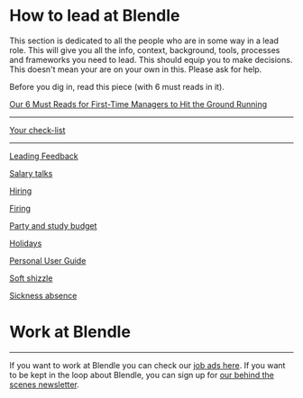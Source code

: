 # How to lead at Blendle

This section is dedicated to all the people who are in some way in a lead role. This will give you  all the info, context, background, tools, processes and frameworks you need to lead. This should equip you to make decisions. This doesn't mean your are on your own in this. Please ask for help.

Before you dig in, read this piece (with 6 must reads in it).

[Our 6 Must Reads for First-Time Managers to Hit the Ground Running](http://firstround.com/review/our-6-must-reads-for-first-time-managers-to-hit-the-ground-running/)

---

[Your check-list](Your%20check-list%20ebfc567490084846b7efc6cad7f9dc2b.md)

---

[Leading Feedback ](Leading%20Feedback%207d396d7c461a4332b906d5de5a1bbaf2.md)

[Salary talks](Salary%20talks%205e2c30dcd87f45cab6a5faa9779f6dfb.md)

[Hiring ](Hiring%208cee869f267f46dbbed2cdd4fe28237b.md)

[Firing](Firing%204073c6458b444d9a958c1dd8d4ba55fb.md)

[Party and study budget](Party%20and%20study%20budget%20e49d980767304bbabaf1fc47de6ab5f4.md)

[Holidays](Holidays%20676c5f90b10944c0b6dd6f8a25e7d81b.md)

[Personal User Guide](Personal%20User%20Guide%204d697ecad97945c8afb81a31d5a7de1a.md)

[Soft shizzle](Soft%20shizzle%2001e2ba1d03a846f3805d7cdb6d65c4ab.md)

[Sickness absence](Sickness%20absence%20013f45a7169146bbbf40e5f40476fd45.md)

# Work at Blendle

---

If you want to work at Blendle you can check our [job ads here](https://blendle.homerun.co/). If you want to be kept in the loop about Blendle, you can sign up for [our behind the scenes newsletter](https://blendle.homerun.co/yes-keep-me-posted/tr/apply?token=8092d4128c306003d97dd3821bad06f2).